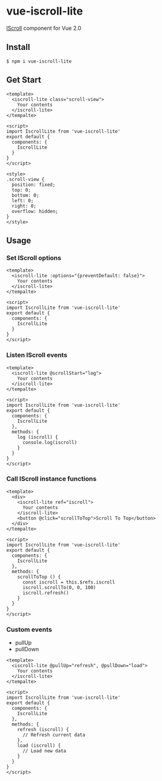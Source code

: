 # vue-iscroll-lite

[IScroll](https://github.com/cubiq/iscroll) component for Vue 2.0

## Install

```
$ npm i vue-iscroll-lite
```

## Get Start

```vue
<template>
  <iscroll-lite class="scroll-view">
    Your contents
  </iscroll-lite>
</tempalte>

<script>
import IscrollLite from 'vue-iscroll-lite'
export default {
  components: {
    IscrollLite
  }
}
</script>

<style>
.scroll-view {
  position: fixed;
  top: 0;
  bottom: 0;
  left: 0;
  right: 0;
  overflow: hidden;
}
</style>
```

## Usage

### Set IScroll options

```vue
<template>
  <iscroll-lite :options="{preventDefault: false}">
    Your contents
  </iscroll-lite>
</tempalte>

<script>
import IscrollLite from 'vue-iscroll-lite'
export default {
  components: {
    IscrollLite
  }
}
</script>
```

### Listen IScroll events

```vue
<template>
  <iscroll-lite @scrollStart="log">
    Your contents
  </iscroll-lite>
</tempalte>

<script>
import IscrollLite from 'vue-iscroll-lite'
export default {
  components: {
    IscrollLite
  },
  methods: {
    log (iscroll) {
      console.log(iscroll)
    }
  }
}
</script>
```

### Call IScroll instance functions

```vue
<template>
  <div>
    <iscroll-lite ref="iscroll">
      Your contents
    </iscroll-lite>
    <button @click="scrollToTop">Scroll To Top</button>
  </div>
</tempalte>

<script>
import IscrollLite from 'vue-iscroll-lite'
export default {
  components: {
    IscrollLite
  },
  methods: {
    scrollToTop () {
      const iscroll = this.$refs.iscroll
      iscroll.scrollTo(0, 0, 100)
      iscroll.refresh()
    }
  }
}
</script>
```

### Custom events

- pullUp
- pullDown

```vue
<template>
  <iscroll-lite @pullUp="refresh", @pullDown="load">
    Your contents
  </iscroll-lite>
</tempalte>

<script>
import IscrollLite from 'vue-iscroll-lite'
export default {
  components: {
    IscrollLite
  },
  methods: {
    refresh (iscroll) {
      // Refresh current data
    },
    load (iscroll) {
      // Load new data
    }
  }
}
</script>
```

